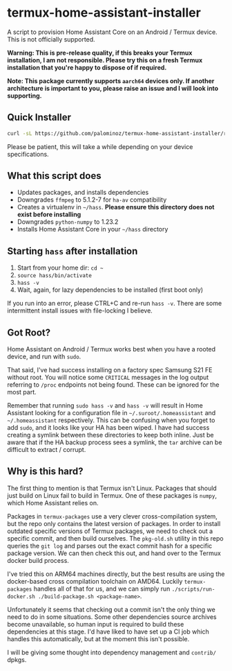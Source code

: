 # termux-home-assistant-installer

A script to provision Home Assistant Core on an Android / Termux device. This is not officially supported.

**Warning: This is pre-release quality, if this breaks your Termux installation, I am not responsible. Please try this on a fresh Termux installation that you're happy to dispose of if required.**

**Note: This package currently supports `aarch64` devices only. If another architecture is important to you, please raise an issue and I will look into supporting.**

## Quick Installer

```bash
curl -sL https://github.com/palominoz/termux-home-assistant-installer/releases/download/v2023.4.4-alpha.3/remote-install.sh | bash
```

Please be patient, this will take a while depending on your device specifications.

## What this script does

- Updates packages, and installs dependencies
- Downgrades `ffmpeg` to 5.1.2-7 for `ha-av` compatibility
- Creates a virtualenv in `~/hass`. **Please ensure this directory does not exist before installing**
- Downgrades `python-numpy` to 1.23.2
- Installs Home Assistant Core in your `~/hass` directory

## Starting `hass` after installation

1. Start from your home dir: `cd ~`
1. `source hass/bin/activate`
1. `hass -v`
1. Wait, again, for lazy dependencies to be installed (first boot only)

If you run into an error, please CTRL+C and re-run `hass -v`. There are some intermittent install issues with file-locking I believe.

## Got Root?

Home Assistant on Android / Termux works best when you have a rooted device, and run with `sudo`.

That said, I've had success installing on a factory spec Samsung S21 FE without root. You will notice some `CRITICAL` messages in the log output referring to `/proc` endpoints not being found. These can be ignored for the most part.

Remember that running `sudo hass -v` and `hass -v` will result in Home Assistant looking for a configuration file in `~/.suroot/.homeassistant` and `~/.homeassistant` respectively. This can be confusing when you forget to add `sudo`, and it looks like your HA has been wiped. I have had success creating a symlink between these directories to keep both inline. Just be aware that if the HA backup process sees a symlink, the `tar` archive can be difficult to extract / corrupt.

## Why is this hard?

The first thing to mention is that Termux isn't Linux. Packages that should just build on Linux fail to build in Termux. One of these packages is `numpy`, which Home Assistant relies on.

Packages in `termux-packages` use a very clever cross-compilation system, but the repo only contains the latest version of packages. In order to install outdated specific versions of Termux packages, we need to check out a specific commit, and then build ourselves. The `pkg-old.sh` utility in this repo queries the `git log` and parses out the exact commit hash for a specific package version. We can then check this out, and hand over to the Termux docker build process.

I've tried this on ARM64 machines directly, but the best results are using the docker-based cross compilation toolchain on AMD64. Luckily `termux-packages` handles all of that for us, and we can simply run `./scripts/run-docker.sh ./build-package.sh <package-name>`.

Unfortunately it seems that checking out a commit isn't the only thing we need to do in some situations. Some other dependencies source archives become unavailable, so human input is required to build these dependencies at this stage. I'd have liked to have set up a CI job which handles this automatically, but at the moment this isn't possible.

I will be giving some thought into dependency management and `contrib/` dpkgs.

